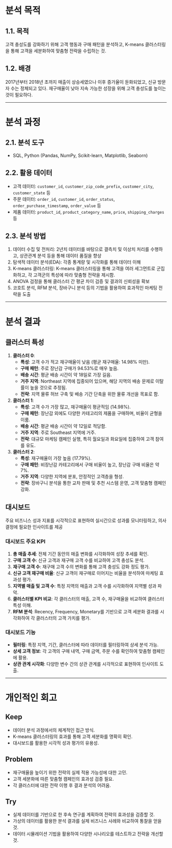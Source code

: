 # 분석 목적

## 1.1. 목적

고객 충성도를 강화하기 위해 고객 행동과 구매 패턴을 분석하고, K-means 클러스터링을 통해 고객을 세분화하여 맞춤형 전략을 수립하는 것.

## 1.2. 배경

2017년부터 2018년 초까지 매출이 상승세였으나 이후 증가율이 둔화되었고, 신규 방문자 수는 정체되고 있다. 재구매율이 낮아 지속 가능한 성장을 위해 고객 충성도를 높이는 것이 필요하다.

---

# 분석 과정

## 2.1. 분석 도구

- SQL, Python (Pandas, NumPy, Scikit-learn, Matplotlib, Seaborn)

## 2.2. 활용 데이터

- 고객 데이터: `customer_id`, `customer_zip_code_prefix`, `customer_city`, `customer_state` 등
- 주문 데이터: `order_id`, `customer_id`, `order_status`, `order_purchase_timestamp`, `order_value` 등
- 제품 데이터: `product_id`, `product_category_name`, `price`, `shipping_charges` 등

## 2.3. 분석 방법

1. 데이터 수집 및 전처리: 2년치 데이터를 바탕으로 결측치 및 이상치 처리를 수행하고, 상관관계 분석 등을 통해 데이터 품질을 향상
2. 탐색적 데이터 분석(EDA): 각종 통계량 및 시각화를 통해 데이터 이해
3. K-means 클러스터링: K-means 클러스터링을 통해 고객을 여러 세그먼트로 군집화하고, 각 고객군의 특성에 따라 맞춤형 전략을 제시함.
4. ANOVA 검정을 통해 클러스터 간 평균 차이 검증 및 결과의 신뢰성을 확보
5. 코호트 분석, RFM 분석, 장바구니 분석 등의 기법을 활용하여 효과적인 마케팅 전략을 도출

---

# 분석 결과

## 클러스터 특성

1. **클러스터 0**:
    - **특성**: 고객 수가 적고 재구매율이 낮음 (평균 재구매율: 14.98% 미만).
    - **구매 패턴**: 주로 장난감 구매가 94.53%로 매우 높음.
    - **배송 시간**: 평균 배송 시간이 약 18일로 가장 길음.
    - **거주 지역**: Northeast 지역에 집중되어 있으며, 해당 지역의 배송 문제로 이탈률이 높을 것으로 추정됨.
    - **전략**: 지역 물류 허브 구축 및 배송 기간 단축을 위한 물류 개선을 목표로 함.
2. **클러스터 1**:
    - **특성**: 고객 수가 가장 많고, 재구매율이 평균적임 (14.98%).
    - **구매 패턴**: 장난감 외에도 다양한 카테고리의 제품을 구매하며, 비율이 균형을 이룸.
    - **배송 시간**: 평균 배송 시간이 약 12일로 적당함.
    - **거주 지역**: 주로 Southeast 지역에 거주.
    - **전략**: 대규모 마케팅 캠페인 실행, 특히 월요일과 화요일에 집중하여 고객 참여를 유도.
3. **클러스터 2**:
    - **특성**: 재구매율이 가장 높음 (17.79%).
    - **구매 패턴**: 비장난감 카테고리에서 구매 비율이 높고, 장난감 구매 비율은 약 7%.
    - **거주 지역**: 다양한 지역에 분포, 안정적인 고객층을 형성.
    - **전략**: 장바구니 분석을 통한 교차 판매 및 추천 시스템 운영, 고객 맞춤형 캠페인 강화.

## 대시보드

주요 비즈니스 성과 지표를 시각적으로 표현하여 실시간으로 성과를 모니터링하고, 의사결정에 필요한 인사이트를 제공

### 대시보드 주요 KPI

1. **총 매출 추세**: 전체 기간 동안의 매출 변화를 시각화하여 성장 추세를 확인.
2. **구매 고객 수**: 신규 고객과 재구매 고객 수를 비교하여 고객 충성도 분석.
3. **재구매 고객 수**: 재구매 고객 수의 변화를 통해 고객 충성도 강화 정도 평가.
4. **신규 고객 재구매 비율**: 신규 고객이 재구매로 이어지는 비율을 분석하여 마케팅 효과성 평가.
5. **지역별 매출 및 고객 수**: 특정 지역의 매출과 고객 수를 시각화하여 지역별 성과 파악.
6. **클러스터별 KPI 비교**: 각 클러스터의 매출, 고객 수, 재구매율을 비교하여 클러스터 특성 이해.
7. **RFM 분석**: Recency, Frequency, Monetary를 기반으로 고객 세분화 결과를 시각화하여 각 클러스터의 고객 가치를 평가.

### 대시보드 기능

- **필터링**: 특정 지역, 기간, 클러스터에 따라 데이터를 필터링하여 상세 분석 가능.
- **상세 고객 정보**: 각 고객의 구매 내역, 구매 금액, 주문 수를 확인하여 맞춤형 캠페인에 활용.
- **상관 관계 시각화**: 다양한 변수 간의 상관 관계를 시각적으로 표현하여 인사이트 도출.

---

# 개인적인 회고

## Keep

- 데이터 분석 과정에서의 체계적인 접근 방식.
- K-means 클러스터링의 효과를 통해 고객 세분화를 명확히 확인.
- 대시보드를 활용한 시각적 성과 평가의 유용성.

## Problem

- 재구매율을 높이기 위한 전략의 실제 적용 가능성에 대한 고민.
- 고객 세분화에 따른 맞춤형 캠페인의 효과성 검증 필요.
- 각 클러스터에 대한 전략 이행 후 결과 분석의 어려움.

## Try

- 실제 데이터를 기반으로 한 후속 연구를 계획하여 전략의 효과성을 검증할 것.
- 가상의 데이터를 활용한 분석 결과를 실제 비즈니스 사례와 비교하여 통찰을 얻을 것.
- 데이터 시뮬레이션 기법을 활용하여 다양한 시나리오를 테스트하고 전략을 개선할 것.
